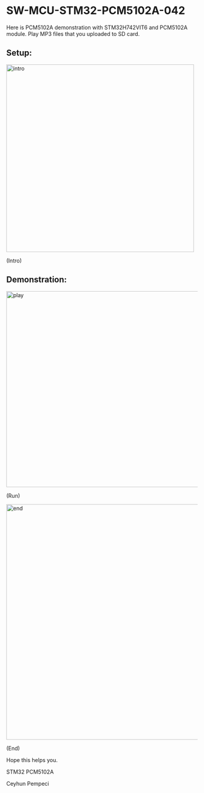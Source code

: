 # SW-MCU-STM32-PCM5102A-042

Here is PCM5102A demonstration with STM32H742VIT6 and PCM5102A module. Play MP3 files that you uploaded to SD card.

## Setup:

<img width="494" alt="intro" src="https://github.com/user-attachments/assets/de8f3401-18d8-4f6e-a7f6-e01c28c4ccf6" />

(Intro)

## Demonstration:

<img width="516" alt="play" src="https://github.com/user-attachments/assets/957585ea-b8fb-4acf-b289-8aaf3f2394a9" />

(Run)

<img width="620" alt="end" src="https://github.com/user-attachments/assets/9694fe2b-71e3-49cf-a99b-6b5dfecfc7c6" />

(End)

Hope this helps you.

STM32 PCM5102A

Ceyhun Pempeci
